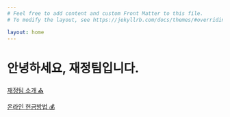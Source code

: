 ```yaml
---
# Feel free to add content and custom Front Matter to this file.
# To modify the layout, see https://jekyllrb.com/docs/themes/#overriding-theme-defaults

layout: home
---
```


# 안녕하세요, 재정팀입니다.
 
<a href="/about">재정팀 소개 ⛪️</a>

<a href="/guide">온라인 헌금방법 💰</a>
